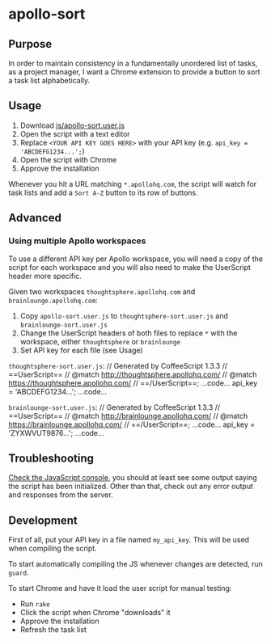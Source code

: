 # apollo-sort

## Purpose

In order to maintain consistency in a fundamentally unordered list of tasks, as a project manager, I want a Chrome extension to provide a button to sort a task list alphabetically.

## Usage

1. Download [js/apollo-sort.user.js](https://github.com/kibiz0r/apollo-sort/raw/master/js/apollo-sort.user.js)
1. Open the script with a text editor
1. Replace `<YOUR API KEY GOES HERE>` with your API key (e.g. `api_key = 'ABCDEFG1234...';`)
1. Open the script with Chrome
1. Approve the installation

Whenever you hit a URL matching `*.apollohq.com`, the script will watch for task lists and add a `Sort A-Z` button to its row of buttons.

## Advanced

### Using multiple Apollo workspaces

To use a different API key per Apollo workspace, you will need a copy of the script for each workspace and you will also need to make the UserScript header more specific.

Given two workspaces `thoughtsphere.apollohq.com` and `brainlounge.apollohq.com`:

1. Copy `apollo-sort.user.js` to `thoughtsphere-sort.user.js` and `brainlounge-sort.user.js`
1. Change the UserScript headers of both files to replace `*` with the workspace, either `thoughtsphere` or `brainlounge`
1. Set API key for each file (see Usage)

`thoughtsphere-sort.user.js`:
    // Generated by CoffeeScript 1.3.3
    // ==UserScript==
    // @match http://thoughtsphere.apollohq.com/
    // @match https://thoughtsphere.apollohq.com/
    // ==/UserScript==;
    ...code...
      api_key = 'ABCDEFG1234...';
    ...code...

`brainlounge-sort.user.js`:
    // Generated by CoffeeScript 1.3.3
    // ==UserScript==
    // @match http://brainlounge.apollohq.com/
    // @match https://brainlounge.apollohq.com/
    // ==/UserScript==;
    ...code...
      api_key = 'ZYXWVUT9876...';
    ...code...

## Troubleshooting

[Check the JavaScript console](https://developers.google.com/chrome-developer-tools/docs/console), you should at least see some output saying the script has been initialized. Other than that, check out any error output and responses from the server.

## Development

First of all, put your API key in a file named `my_api_key`. This will be used when compiling the script.

To start automatically compiling the JS whenever changes are detected, run `guard`.

To start Chrome and have it load the user script for manual testing:

* Run `rake`
* Click the script when Chrome "downloads" it
* Approve the installation
* Refresh the task list
